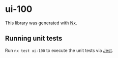 # ui-100

This library was generated with [Nx](https://nx.dev).

## Running unit tests

Run `nx test ui-100` to execute the unit tests via [Jest](https://jestjs.io).
